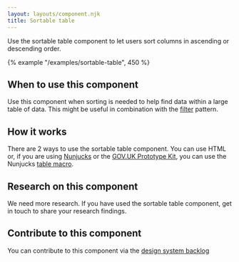 ```yaml
---
layout: layouts/component.njk
title: Sortable table
---
```


Use the sortable table component to let users sort columns in ascending or descending order.

{% example "/examples/sortable-table", 450 %}

## When to use this component

Use this component when sorting is needed to help find data within a large table of data. This might be useful in combination with the [filter](../../patterns/filter-a-list) pattern.

## How it works

There are 2 ways to use the sortable table component. You can use HTML or, if you are using [Nunjucks](https://mozilla.github.io/nunjucks/) or the [GOV.UK Prototype Kit](https://govuk-prototype-kit.herokuapp.com/), you can use the Nunjucks [table macro](https://design-system.service.gov.uk/components/table/).

## Research on this component

We need more research. If you have used the sortable table component, get in touch to share your research findings.

## Contribute to this component

You can contribute to this component via the [design system backlog](https://github.com/ministryofjustice/moj-design-system-backlog/issues/23)
